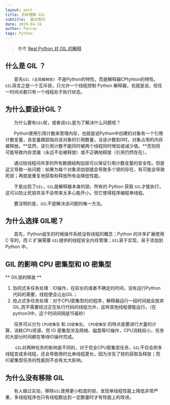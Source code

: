 ```yaml
---
layout: post
title: 怎样理解 GIL
subtitle:  面试常问
date: 2019-04-18
author: Pacras
tags: Python
---
```


> 参考  [Real Python 对 GIL 的解释][1]


## 什么是 GIL ？
&nbsp; &nbsp; &nbsp; &nbsp;首先`GIL (全局解释锁) `不是Python的特性，而是解释器CPtyhton的特性。`GIL`简言之是一个互斥锁，只允许一个线程控制 Python 解释器，也就是说，但任一时间点都只有一个线程处于执行状态。
## 为什么要设计GIL？
&nbsp; &nbsp; &nbsp; &nbsp;为什么要有`GIL`呢，或者说`GIL`是为了解决什么问题呢？

&nbsp; &nbsp; &nbsp; &nbsp;Python使用引用计数来管理内存，也就是说Python中创建的对象有一个引用计数变量，该变量跟踪指向该对象的引用数量，当该计数到0时，对象占用的内存被释放。**显然，该引用计数不能同时被两个线程同时增加或减少值。**否则将可能导致内存泄漏（永远不会被释放）或不正确地释放（引用仍然存在）。

&nbsp; &nbsp; &nbsp; &nbsp;通过给线程间共享的所有数据结构加锁可以保证引用计数变量的安全性。但是这又导致一些问题：如果为每个对象添加锁就会导致多个锁的存在，有可能会导致死锁；再就是重复地获取和释放所有会降低性能。

&nbsp; &nbsp; &nbsp; &nbsp;于是出现了`GIL`，`GIL`是解释器本身的锁，所有的 Python 获取 `GIL`才能执行，这可以防止死锁并且不会带来太多心能开小。但它使得程序编程单线程。

&nbsp; &nbsp; &nbsp; &nbsp;要注明的是，`GIL`不是解决该问题的唯一方法。

## 为什么选择 GIL呢？
&nbsp; &nbsp; &nbsp; &nbsp;首先，Python诞生的时候操作系统没有线程的概念；Python 的许多扩展使用 C 写的，而 C 扩展需要 `GIL`提供的线程安全内存管理；`GIL`易于实现，易于添加到 Python 中。

## GIL 的影响   CPU 密集型和 IO 密集型
  ** GIL锁的释放 **
1. 协同式多任务处理：IO操作，在较长的或者不确定的时间，没有运行Python代码的需要，线程便会让出GIL；
2. 抢占式多任务处理：对于CPU密集型的的程序，解释器运行一段时间就会放弃GIL,而不需要经过正在执行代码的线程允许，这样其他线程便能运行。（在python3中，这个时间间隔是15毫秒）

&nbsp; &nbsp; &nbsp; &nbsp;任务可以分为 `CPU密集型` 和 `IO密集型`。 `CPU密集型` 的特点是要进行大量的计算，消耗CPU资源，而 IO 密集型涉及网络、磁盘等IO操作，CPU消耗较小，任务的大部分时间都在等待IO操作完成。

&nbsp; &nbsp; &nbsp; &nbsp; `GIL`对两种任务的影响是不同的，对于完全CPU密集型任务，`GIL`不仅会把多线程变成多线程，还会导致用时比单线程更长，因为涉及了锁的获取及释放；而IO密集型任务的性能则不会有太大影响。

## 为什么没有移除 GIL
&nbsp; &nbsp; &nbsp; &nbsp;有人做过实验，移除`GIL`使用更小粒度的锁，发现单线程性能上降低非常严重，多线程程序也只有线程数达到一定数量时才有性能上的改进。

[1]:	https://stackoverflow.com/questions/1294382/what-is-the-global-interpreter-lock-gil-in-cpython